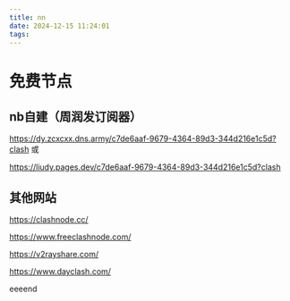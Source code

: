 ```yaml
---
title: nn
date: 2024-12-15 11:24:01
tags:
---
```


# 免费节点

## nb自建（周润发订阅器）

https://dy.zcxcxx.dns.army/c7de6aaf-9679-4364-89d3-344d216e1c5d?clash 或

https://liudy.pages.dev/c7de6aaf-9679-4364-89d3-344d216e1c5d?clash



## 其他网站

https://clashnode.cc/

https://www.freeclashnode.com/

https://v2rayshare.com/

https://www.dayclash.com/




eeeend
